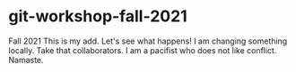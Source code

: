 # git-workshop-fall-2021
Fall 2021
This is my add. Let's see what happens!
I am changing something locally. Take that collaborators.
I am a pacifist who does not like conflict. Namaste.
